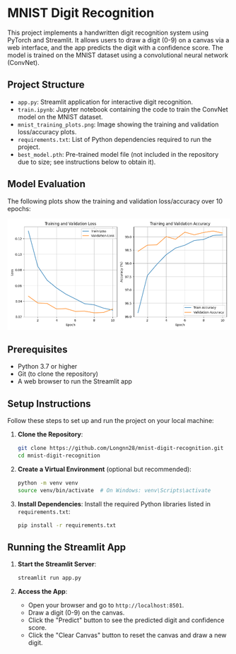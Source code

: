 # MNIST Digit Recognition

This project implements a handwritten digit recognition system using PyTorch and Streamlit. It allows users to draw a digit (0-9) on a canvas via a web interface, and the app predicts the digit with a confidence score. The model is trained on the MNIST dataset using a convolutional neural network (ConvNet).

## Project Structure
- `app.py`: Streamlit application for interactive digit recognition.
- `train.ipynb`: Jupyter notebook containing the code to train the ConvNet model on the MNIST dataset.
- `mnist_training_plots.png`: Image showing the training and validation loss/accuracy plots.
- `requirements.txt`: List of Python dependencies required to run the project.
- `best_model.pth`: Pre-trained model file (not included in the repository due to size; see instructions below to obtain it).

## Model Evaluation
The following plots show the training and validation loss/accuracy over 10 epochs:

![Model Evaluation](mnist_training_plots.png)
## Prerequisites
- Python 3.7 or higher
- Git (to clone the repository)
- A web browser to run the Streamlit app

## Setup Instructions
Follow these steps to set up and run the project on your local machine:

1. **Clone the Repository**:
   ```bash
   git clone https://github.com/Longnn28/mnist-digit-recognition.git
   cd mnist-digit-recognition
   ```

2. **Create a Virtual Environment** (optional but recommended):
   ```bash
   python -m venv venv
   source venv/bin/activate  # On Windows: venv\Scripts\activate
   ```

3. **Install Dependencies**:
   Install the required Python libraries listed in `requirements.txt`:
   ```bash
   pip install -r requirements.txt
   ```

## Running the Streamlit App
1. **Start the Streamlit Server**:
   ```bash
   streamlit run app.py
   ```

2. **Access the App**:
   - Open your browser and go to `http://localhost:8501`.
   - Draw a digit (0-9) on the canvas.
   - Click the "Predict" button to see the predicted digit and confidence score.
   - Click the "Clear Canvas" button to reset the canvas and draw a new digit.
